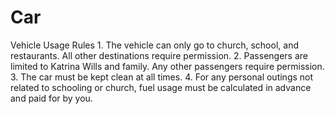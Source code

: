 # Car
Vehicle Usage Rules
	1.	The vehicle can only go to church, school, and restaurants. All other destinations require permission.
	2.	Passengers are limited to Katrina Wills and family. Any other passengers require permission.
	3.	The car must be kept clean at all times.
	4.	For any personal outings not related to schooling or church, fuel usage must be calculated in advance and paid for by you.